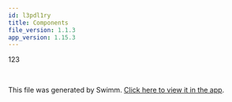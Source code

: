 ```yaml
---
id: l3pdl1ry
title: Components
file_version: 1.1.3
app_version: 1.15.3
---
```


123

<br/>

This file was generated by Swimm. [Click here to view it in the app](https://app.swimm.io/repos/Z2l0aHViJTNBJTNBamFtYm8lM0ElM0FpeG9mb3VuZGF0aW9u/docs/l3pdl1ry).
